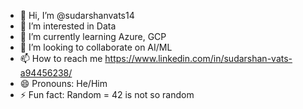 - 👋 Hi, I’m @sudarshanvats14
- 👀 I’m interested in Data
- 🌱 I’m currently learning Azure, GCP
- 💞️ I’m looking to collaborate on AI/ML
- 📫 How to reach me https://www.linkedin.com/in/sudarshan-vats-a94456238/
- 😄 Pronouns: He/Him
- ⚡ Fun fact: Random = 42 is not so random

<!---
sudarshanvats14/sudarshanvats14 is a ✨ special ✨ repository because its `README.md` (this file) appears on your GitHub profile.
You can click the Preview link to take a look at your changes.
--->
